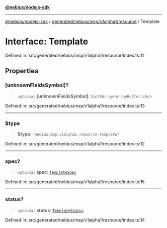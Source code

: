 [**@nebius/nodejs-sdk**](../../../../../../README.md)

---

[@nebius/nodejs-sdk](../../../../../../README.md) / [generated/nebius/msp/v1alpha1/resource](../README.md) / Template

# Interface: Template

Defined in: src/generated/nebius/msp/v1alpha1/resource/index.ts:11

## Properties

### \[unknownFieldsSymbol\]?

> `optional` **\[unknownFieldsSymbol\]**: `Uint8Array`\<`ArrayBufferLike`\>

Defined in: src/generated/nebius/msp/v1alpha1/resource/index.ts:13

---

### $type

> **$type**: `"nebius.msp.v1alpha1.resource.Template"`

Defined in: src/generated/nebius/msp/v1alpha1/resource/index.ts:12

---

### spec?

> `optional` **spec**: [`TemplateSpec`](TemplateSpec.md)

Defined in: src/generated/nebius/msp/v1alpha1/resource/index.ts:15

---

### status?

> `optional` **status**: [`TemplateStatus`](TemplateStatus.md)

Defined in: src/generated/nebius/msp/v1alpha1/resource/index.ts:14
